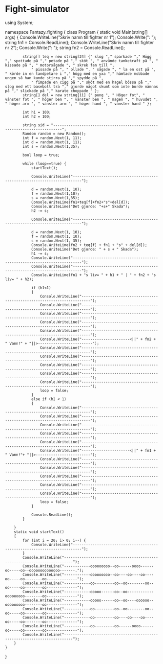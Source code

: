 # Fight-simulator

using System;

namespace Fantazy_fighting
{
    class Program
    {
        static void Main(string[] args)
        {
            Console.WriteLine("Skriv namn till fighter nr 1");
            Console.Write(": ");
            string fn1 = Console.ReadLine();
            Console.WriteLine("Skriv namn till fighter nr 2");
            Console.Write(": ");
            string fn2 = Console.ReadLine();

            string[] teq = new string[24] {" slog "," sparkade "," Högg "," spottade på "," petade på "," sköt ", " använde tankekraft på ", " kissade på ", " motorsågade ", " skrek fan till ",
                " pissade på ", " ollade ", " sågade ", " la en ost på ", " körde in en tandpetare i "," högg med en yxa "," hämtade mobbade ungen så han kunde stirra på "," spydde på ",
                " fimpade en cigg på "," sköt med en hagel bössa på "," slog med ett baseboll trä "," gjorde något skumt som inte borde nämnas på "," slickade på "," karate choppade " };
            string[] del = new string[11] {" pung ", " Höger fot", " vänster fot ", " höger ben ", " vänster ben ", " magen ", " huvudet ", " höger arm ", " vänster arm ", " höger hand ", " vänster hand " };

            int h1 = 100;
            int h2 = 100;

            string sid = "--------------------------------------------------------------------------";
            Random random = new Random();
            int f = random.Next(1, 11);
            int d = random.Next(1, 11);
            int s = random.Next(1,35);

            bool loop = true;

            while (loop==true) {
                startText();

                Console.WriteLine("--------------------------------------------------------------------------");

                d = random.Next(1, 10);
                f = random.Next(1,10);
                s = random.Next(1,35);
                Console.WriteLine(fn1+teq[f]+fn2+"s"+del[d]);
                Console.WriteLine("Det gjorde: "+s+" Skada");
                h2 -= s;

                Console.WriteLine("--------------------------------------------------------------------------");

                d = random.Next(1, 10);
                f = random.Next(1, 10);
                s = random.Next(1, 35);
                Console.WriteLine(fn2 + teq[f] + fn1 + "s" + del[d]);
                Console.WriteLine("Det gjorde: " + s + " Skada");
                h1 -= s;
                Console.WriteLine("--------------------------------------------------------------------------");
                Console.WriteLine("--------------------------------------------------------------------------");
                Console.WriteLine(fn1 + "s liv= " + h1 + " | " + fn2 + "s liv= " + h2);

                if (h1<1)
                {
                    Console.WriteLine("--------------------------------------------------------------------------");
                    Console.WriteLine("--------------------------------------------------------------------------");
                    Console.WriteLine("--------------------------------------------------------------------------");
                    Console.WriteLine("--------------------------------------------------------------------------");
                    Console.WriteLine("--------------------------------------------------------------------------");
                    Console.WriteLine("----------------------<||" + fn2 + " Vann!" + "||>-------------------------");
                    Console.WriteLine("--------------------------------------------------------------------------");
                    Console.WriteLine("--------------------------------------------------------------------------");
                    Console.WriteLine("--------------------------------------------------------------------------");
                    Console.WriteLine("--------------------------------------------------------------------------");
                    Console.WriteLine("--------------------------------------------------------------------------");
                    loop = false;
                }
                else if (h2 < 1)
                {
                    Console.WriteLine("--------------------------------------------------------------------------");
                    Console.WriteLine("--------------------------------------------------------------------------");
                    Console.WriteLine("--------------------------------------------------------------------------");
                    Console.WriteLine("--------------------------------------------------------------------------");
                    Console.WriteLine("--------------------------------------------------------------------------");
                    Console.WriteLine("----------------------<||" + fn1 + " Vann!"+ "||>-------------------------");
                    Console.WriteLine("--------------------------------------------------------------------------");
                    Console.WriteLine("--------------------------------------------------------------------------");
                    Console.WriteLine("--------------------------------------------------------------------------");
                    Console.WriteLine("--------------------------------------------------------------------------");
                    Console.WriteLine("--------------------------------------------------------------------------");
                    loop = false;
                }

                Console.ReadLine();
            }
            
        }
        static void startText()
        {
            for (int i = 20; i> 0; i--) {
                Console.WriteLine("--------------------------------------------------------------------------");
            }
            Console.WriteLine("--------------------------------------------------------------------------");
            Console.WriteLine("------------ooooooooo--oo------oooo------oo-----oo--oooooooooooooo-------.");
            Console.WriteLine("------------ooooooooo--oo----oo----oo----oo-----oo--------oo--------------");
            Console.WriteLine("------------oo---------oo--oo--------oo--oo-----oo--------oo--------------");
            Console.WriteLine("------------ooooo------oo--oo------------ooooooooo--------oo--------------");
            Console.WriteLine("------------ooooo------oo--oo----oooooo--ooooooooo--------oo--------------");
            Console.WriteLine("------------oo---------oo--oo--------oo--oo-----oo--------oo--------------");
            Console.WriteLine("------------oo---------oo----oo----oo----oo-----oo--------oo--------------");
            Console.WriteLine("------------oo---------oo------oooo------oo-----oo--------oo--------------");
            Console.WriteLine("--------------------------------------------------------------------------");
        }
    }
}
